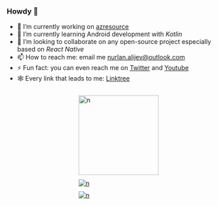 ### Howdy 👋


- 🔭 I’m currently working on [azresource](https://github.com/nurlan-aliyev/azresource)
- 🌱 I’m currently learning Android development with *Kotlin*
- 👯 I’m looking to collaborate on any open-source project especially based on *React Native*
- 📫 How to reach me: email me nurlan.alijev@outlook.com
- ⚡ Fun fact: you can even reach me on [Twitter](https://twitter.com/nurlan_aliyev13) and [Youtube](https://www.youtube.com/channel/UCYdKK9hVSYygjOu2vODEzqw/about)
- 🕸️ Every link that leads to me: [Linktree](https://linktr.ee/nurlan_aliyev13)


<p align="center" padding="10px">
  <a href="https://github.com/nurlan-aliyev">
    <div style="display: flex; flex-direction: row; justify-content: center; align-items: center;">
      <div style="margin: 10px;">
        <img height="180em" align="center" src="https://github-readme-stats.vercel.app/api?username=nurlan-aliyev&theme=vue-dark&show_icons=true&hide_border=false&count_private=true&include_all_commits=true" alt="n"/>
      </div>
      <div style="margin: 10px;">
        <img align="center" src="https://github-readme-stats.vercel.app/api/top-langs/?username=nurlan-aliyev&theme=vue-dark&show_icons=true&hide_border=false&layout=compact&langs_count=10" alt="n"/>
      </div>
      <div style="margin: 10px;">
        <img align="center" src="https://github-readme-streak-stats.herokuapp.com/?user=nurlan-aliyev&theme=vue-dark&hide_border=false" alt="n"/>
      </div>
    </div>
  </a>
</p>


